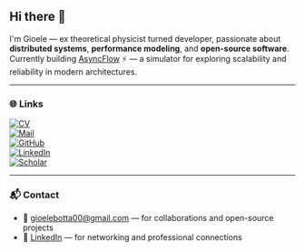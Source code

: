 ## Hi there 👋

I'm Gioele — ex theoretical physicist turned developer, passionate about **distributed systems**, **performance modeling**, and **open-source software**.  
Currently building [AsyncFlow](https://github.com/yourusername/asyncflow) ⚡ — a simulator for exploring scalability and reliability in modern architectures.  

---

### 🌐 Links

[![CV](https://img.shields.io/badge/CV-PDF-green)](./cv_gioele.pdf)  
[![Mail](https://img.shields.io/badge/Mail-me-red)](mailto:gioelebotta00@gmail.com)  
[![GitHub](https://img.shields.io/badge/GitHub-profile-black)](https://github.com/gioele)  
[![LinkedIn](https://img.shields.io/badge/LinkedIn-connect-blue)](https://www.linkedin.com/in/gioele-botta-50b858a7/)  
[![Scholar](https://img.shields.io/badge/Google_Scholar-profile-lightgrey)](https://scholar.google.com/citations?user=uS84IxoAAAAJ&hl=it)

---

### 📬 Contact

- 📧 [gioelebotta00@gmail.com](mailto:gioelebotta00@gmail.com) — for collaborations and open-source projects  
- 🔗 [LinkedIn](https://www.linkedin.com/in/gioele-botta-50b858a7/) — for networking and professional connections  
<!--
**GioeleB00/GioeleB00** is a ✨ _special_ ✨ repository because its `README.md` (this file) appears on your GitHub profile.

Here are some ideas to get you started:

- 🔭 I’m currently working on ...
- 🌱 I’m currently learning ...
- 👯 I’m looking to collaborate on ...
- 🤔 I’m looking for help with ...
- 💬 Ask me about ...
- 📫 How to reach me: ...
- 😄 Pronouns: ...
- ⚡ Fun fact: ...
-->
